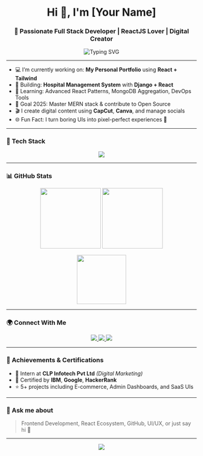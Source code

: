 <h1 align="center">Hi 👋, I'm [Your Name]</h1>
<h3 align="center">🚀 Passionate Full Stack Developer | ReactJS Lover | Digital Creator</h3>

<p align="center">
  <img src="https://readme-typing-svg.demolab.com?font=Fira+Code&size=22&pause=1000&center=true&vCenter=true&width=435&lines=MERN+Stack+Developer;UI%2FUX+Enthusiast;Digital+Marketing+Intern;Lifelong+Learner" alt="Typing SVG" />
</p>

---

- 💻 I’m currently working on: **My Personal Portfolio** using **React + Tailwind**
- 🔨 Building: **Hospital Management System** with **Django + React**
- 🌱 Learning: Advanced React Patterns, MongoDB Aggregation, DevOps Tools
- 🎯 Goal 2025: Master MERN stack & contribute to Open Source
- 🎬 I create digital content using **CapCut**, **Canva**, and manage socials
- 🌐 Fun Fact: I turn boring UIs into pixel-perfect experiences 💅

---

### 🧰 Tech Stack

<p align="center">
  <img src="https://skillicons.dev/icons?i=html,css,js,react,tailwind,nodejs,express,mongodb,vite,nextjs,redux,figma,git,github,vercel" />
</p>

---

### 📊 GitHub Stats

<p align="center">
  <img src="https://github-readme-stats.vercel.app/api?username=your-username&show_icons=true&theme=radical&hide_border=true&border_radius=20" height="160"/>
  <img src="https://github-readme-streak-stats.herokuapp.com/?user=your-username&theme=radical&hide_border=true&border_radius=20" height="160"/>
</p>

<p align="center">
  <img src="https://github-readme-stats.vercel.app/api/top-langs/?username=your-username&layout=compact&theme=radical&hide_border=true&border_radius=20" height="130"/>
</p>

---

### 🌍 Connect With Me

<p align="center">
  <a href="https://www.linkedin.com/in/yourusername" target="_blank">
    <img src="https://img.shields.io/badge/LinkedIn-%230077B5.svg?style=for-the-badge&logo=linkedin&logoColor=white"/>
  </a>
  <a href="mailto:your.email@example.com">
    <img src="https://img.shields.io/badge/Gmail-%2312100E.svg?style=for-the-badge&logo=gmail&logoColor=white"/>
  </a>
  <a href="https://your-portfolio-link.com" target="_blank">
    <img src="https://img.shields.io/badge/Portfolio-%23FF5722.svg?style=for-the-badge&logo=react&logoColor=white"/>
  </a>
</p>

---

### 🥇 Achievements & Certifications

- 💼 Intern at **CLP Infotech Pvt Ltd** *(Digital Marketing)*
- 📜 Certified by **IBM**, **Google**, **HackerRank**
- ⭐ 5+ projects including E-commerce, Admin Dashboards, and SaaS UIs

---

### 💬 Ask me about

> Frontend Development, React Ecosystem, GitHub, UI/UX, or just say hi 👋

---

<p align="center">
  <img src="https://capsule-render.vercel.app/api?type=waving&color=gradient&height=120&section=footer"/>
</p>
